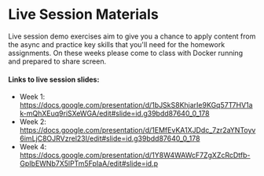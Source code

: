 # Live Session Materials

Live session demo exercises aim to give you a chance to apply content from the async and practice key skills that you'll need for the homework assignments. On these weeks please come to class with Docker running and prepared to share screen.

#### Links to live session slides:
- Week 1: https://docs.google.com/presentation/d/1bJSkS8KhjarIe9KGq57T7HV1ak-mQhXEuq9riSXeWGA/edit#slide=id.g39bdd87640_0_178
- Week 2: https://docs.google.com/presentation/d/1EMfEvKA1XJDdc_7zr2aYNToyv6imLjC8OJRVzrel23I/edit#slide=id.g39bdd87640_0_178
- Week 4: https://docs.google.com/presentation/d/1Y8W4WAWcF7ZgXZcRcDtfb-GpIbEWNb7X5lPTm5FpIaA/edit#slide=id.p
